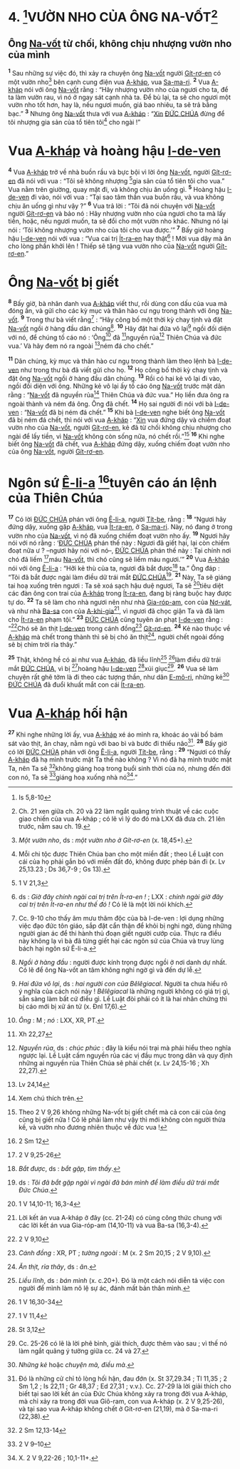 # 4. [^1@-b6ae3034-e940-40ec-8393-da141f29d8dd]VƯỜN NHO CỦA ÔNG NA-VỐT[^1-b6ae3034-e940-40ec-8393-da141f29d8dd]

## Ông [Na-vốt]() từ chối, không chịu nhượng vườn nho của mình
<sup><b>1</b></sup> Sau những sự việc đó, thì xảy ra chuyện ông [Na-vốt]() người [Gít-rơ-en]() có một vườn nho[^2-b6ae3034-e940-40ec-8393-da141f29d8dd] bên cạnh cung điện vua [A-kháp](), vua [Sa-ma-ri](). <sup><b>2</b></sup> Vua [A-kháp]() nói với ông [Na-vốt]() rằng : “Hãy nhượng vườn nho của ngươi cho ta, để ta làm vườn rau, vì nó ở ngay sát cạnh nhà ta. Để bù lại, ta sẽ cho ngươi một vườn nho tốt hơn, hay là, nếu ngươi muốn, giá bao nhiêu, ta sẽ trả bằng bạc.” <sup><b>3</b></sup> Nhưng ông [Na-vốt]() thưa với vua [A-kháp]() : “[Xin]() [ĐỨC CHÚA]() đừng để tôi nhượng gia sản của tổ tiên tôi[^3-b6ae3034-e940-40ec-8393-da141f29d8dd] cho ngài !”

# Vua [A-kháp]() và hoàng hậu [I-de-ven]()
<sup><b>4</b></sup> Vua [A-kháp]() trở về nhà buồn rầu và bực bội vì lời ông [Na-vốt](), người [Gít-rơ-en]() đã nói với vua : “Tôi sẽ không nhượng [^2@-b6ae3034-e940-40ec-8393-da141f29d8dd]gia sản của tổ tiên tôi cho vua.” Vua nằm trên giường, quay mặt đi, và không chịu ăn uống gì. <sup><b>5</b></sup> Hoàng hậu [I-de-ven]() đi vào, nói với vua : “Tại sao tâm thần vua buồn rầu, và vua không chịu ăn uống gì như vậy ?” <sup><b>6</b></sup> Vua trả lời : “Tôi đã nói chuyện với [Na-vốt]() người [Gít-rơ-en]() và bảo nó : Hãy nhượng vườn nho của ngươi cho ta mà lấy tiền, hoặc, nếu ngươi muốn, ta sẽ đổi cho một vườn nho khác. Nhưng nó lại nói : ‘Tôi không nhượng vườn nho của tôi cho vua được.’” <sup><b>7</b></sup> Bấy giờ hoàng hậu [I-de-ven]() nói với vua : “Vua cai trị [Ít-ra-en]() hay thật[^4-b6ae3034-e940-40ec-8393-da141f29d8dd] ! Mời vua dậy mà ăn cho lòng phấn khởi lên ! Thiếp sẽ tặng vua vườn nho của [Na-vốt]() người [Gít-rơ-en]().”

# Ông [Na-vốt]() bị giết
<sup><b>8</b></sup> Bấy giờ, bà nhân danh vua [A-kháp]() viết thư, rồi dùng con dấu của vua mà đóng ấn, và gửi cho các kỳ mục và thân hào cư ngụ trong thành với ông [Na-vốt](). <sup><b>9</b></sup> Trong thư bà viết rằng[^5-b6ae3034-e940-40ec-8393-da141f29d8dd] : “Hãy công bố một thời kỳ chay tịnh và đặt [Na-vốt]() ngồi ở hàng đầu dân chúng[^6-b6ae3034-e940-40ec-8393-da141f29d8dd]. <sup><b>10</b></sup> Hãy đặt hai đứa vô lại[^7-b6ae3034-e940-40ec-8393-da141f29d8dd] ngồi đối diện với nó, để chúng tố cáo nó : ‘Ông[^8-b6ae3034-e940-40ec-8393-da141f29d8dd] đã [^3@-b6ae3034-e940-40ec-8393-da141f29d8dd]nguyền rủa[^9-b6ae3034-e940-40ec-8393-da141f29d8dd] Thiên Chúa và đức vua.’ Và hãy đem nó ra ngoài [^4@-b6ae3034-e940-40ec-8393-da141f29d8dd]ném đá cho chết.”

<sup><b>11</b></sup> Dân chúng, kỳ mục và thân hào cư ngụ trong thành làm theo lệnh bà [I-de-ven]() như trong thư bà đã viết gửi cho họ. <sup><b>12</b></sup> Họ công bố thời kỳ chay tịnh và đặt ông [Na-vốt]() ngồi ở hàng đầu dân chúng. <sup><b>13</b></sup> Rồi có hai kẻ vô lại đi vào, ngồi đối diện với ông. Những kẻ vô lại ấy tố cáo ông [Na-vốt]() trước mặt dân rằng : “[Na-vốt]() đã nguyền rủa[^10-b6ae3034-e940-40ec-8393-da141f29d8dd] Thiên Chúa và đức vua.” Họ liền đưa ông ra ngoài thành và ném đá ông. Ông đã chết. <sup><b>14</b></sup> Họ sai người đi nói với bà [I-de-ven]() : “[Na-vốt]() đã bị ném đá chết.” <sup><b>15</b></sup> Khi bà [I-de-ven]() nghe biết ông [Na-vốt]() đã bị ném đá chết, thì nói với vua [A-kháp]() : “[Xin]() vua đứng dậy và chiếm đoạt vườn nho của [Na-vốt](), người [Gít-rơ-en](), kẻ đã từ chối không chịu nhượng cho ngài để lấy tiền, vì [Na-vốt]() không còn sống nữa, nó chết rồi.”[^11-b6ae3034-e940-40ec-8393-da141f29d8dd] <sup><b>16</b></sup> Khi nghe biết ông [Na-vốt]() đã chết, vua [A-kháp]() đứng dậy, xuống chiếm đoạt vườn nho của ông [Na-vốt](), người [Gít-rơ-en]().

# Ngôn sứ [Ê-li-a]() [^5@-b6ae3034-e940-40ec-8393-da141f29d8dd]tuyên cáo án lệnh của Thiên Chúa
<sup><b>17</b></sup> Có lời [ĐỨC CHÚA]() phán với ông [Ê-li-a](), người [Tít-be](), rằng : <sup><b>18</b></sup> “Ngươi hãy đứng dậy, xuống gặp [A-kháp](), vua [Ít-ra-en](), ở [Sa-ma-ri](). Này, nó đang ở trong vườn nho của [Na-vốt](), vì nó đã xuống chiếm đoạt vườn nho ấy. <sup><b>19</b></sup> Ngươi hãy nói với nó rằng : ‘[ĐỨC CHÚA]() phán thế này : Ngươi đã giết hại, lại còn chiếm đoạt nữa ư ? –ngươi hãy nói với nó–, [ĐỨC CHÚA]() phán thế này : Tại chính nơi chó đã liếm [^6@-b6ae3034-e940-40ec-8393-da141f29d8dd]máu [Na-vốt](), thì chó cũng sẽ liếm máu ngươi.’” <sup><b>20</b></sup> Vua [A-kháp]() nói với ông [Ê-li-a]() : “Hỡi kẻ thù của ta, ngươi đã bắt được[^12-b6ae3034-e940-40ec-8393-da141f29d8dd] ta.” Ông đáp : “Tôi đã bắt được ngài làm điều dữ trái mắt [ĐỨC CHÚA]()[^13-b6ae3034-e940-40ec-8393-da141f29d8dd]. <sup><b>21</b></sup> Này, Ta sẽ giáng tai hoạ xuống trên ngươi : Ta sẽ xoá sạch hậu duệ ngươi, Ta sẽ [^7@-b6ae3034-e940-40ec-8393-da141f29d8dd]tiêu diệt các đàn ông con trai của [A-kháp]() trong [Ít-ra-en](), đang bị ràng buộc hay được tự do. <sup><b>22</b></sup> Ta sẽ làm cho nhà ngươi nên như nhà [Gia-róp-am](), con của [Nơ-vát](), và như nhà [Ba-sa]() con của [A-khi-gia]()[^14-b6ae3034-e940-40ec-8393-da141f29d8dd], vì ngươi đã chọc giận Ta và đã làm cho [Ít-ra-en]() phạm tội.” <sup><b>23</b></sup> [ĐỨC CHÚA]() cũng tuyên án phạt [I-de-ven]() rằng : “[^8@-b6ae3034-e940-40ec-8393-da141f29d8dd]Chó sẽ ăn thịt [I-de-ven]() trong cánh đồng[^15-b6ae3034-e940-40ec-8393-da141f29d8dd] [Gít-rơ-en](). <sup><b>24</b></sup> Kẻ nào thuộc về [A-kháp]() mà chết trong thành thì sẽ bị chó ăn thịt[^16-b6ae3034-e940-40ec-8393-da141f29d8dd], người chết ngoài đồng sẽ bị chim trời rỉa thây.”

<sup><b>25</b></sup> Thật, không hề có ai như vua [A-kháp](), đã liều lĩnh[^17-b6ae3034-e940-40ec-8393-da141f29d8dd] [^9@-b6ae3034-e940-40ec-8393-da141f29d8dd]làm điều dữ trái mắt [ĐỨC CHÚA](), vì bị [^10@-b6ae3034-e940-40ec-8393-da141f29d8dd]hoàng hậu [I-de-ven]() [^11@-b6ae3034-e940-40ec-8393-da141f29d8dd]xúi giục[^18-b6ae3034-e940-40ec-8393-da141f29d8dd]. <sup><b>26</b></sup> Vua sẽ làm chuyện rất ghê tởm là đi theo các tượng thần, như dân [E-mô-ri](), những kẻ[^19-b6ae3034-e940-40ec-8393-da141f29d8dd] [ĐỨC CHÚA]() đã đuổi khuất mắt con cái [Ít-ra-en]().

# Vua [A-kháp]() hối hận
<sup><b>27</b></sup> Khi nghe những lời ấy, vua [A-kháp]() xé áo mình ra, khoác áo vải bố bám sát vào thịt, ăn chay, nằm ngủ với bao bì và bước đi thiểu não[^20-b6ae3034-e940-40ec-8393-da141f29d8dd]. <sup><b>28</b></sup> Bấy giờ có lời [ĐỨC CHÚA]() phán với ông [Ê-li-a](), người [Tít-be](), rằng : <sup><b>29</b></sup> “Ngươi có thấy [A-kháp]() đã hạ mình trước mặt Ta thế nào không ? Vì nó đã hạ mình trước mặt Ta, nên Ta sẽ [^12@-b6ae3034-e940-40ec-8393-da141f29d8dd]không giáng hoạ trong buổi sinh thời của nó, nhưng đến đời con nó, Ta sẽ [^13@-b6ae3034-e940-40ec-8393-da141f29d8dd]giáng hoạ xuống nhà nó[^21-b6ae3034-e940-40ec-8393-da141f29d8dd].”

[^1-b6ae3034-e940-40ec-8393-da141f29d8dd]: Ch. 21 xen giữa ch. 20 và 22 làm ngắt quãng trình thuật về các cuộc giao chiến của vua A-kháp ; có lẽ vì lý do đó mà LXX đã đưa ch. 21 lên trước, nằm sau ch. 19.
[^2-b6ae3034-e940-40ec-8393-da141f29d8dd]: *Một vườn nho*, ds : *một vườn nho ở Gít-rơ-en* (x. 18,45+).
[^3-b6ae3034-e940-40ec-8393-da141f29d8dd]: Mỗi chi tộc được Thiên Chúa ban cho một miền đất ; theo Lề Luật con cái của họ phải gắn bó với miền đất đó, không được phép bán đi (x. Lv 25,13.23 ; Ds 36,7-9 ; Gs 13).
[^4-b6ae3034-e940-40ec-8393-da141f29d8dd]: ds : *Giờ đây chính ngài cai trị trên Ít-ra-en !* ; LXX : *chính ngài giờ đây cai trị trên Ít-ra-en như thế đó !* Có lẽ là một lời nói khích.
[^5-b6ae3034-e940-40ec-8393-da141f29d8dd]: Cc. 9-10 cho thấy âm mưu thâm độc của bà I-de-ven : lợi dụng những việc đạo đức tôn giáo, sắp đặt cẩn thận để khỏi bị nghi ngờ, dùng những người gian ác để thi hành thủ đoạn giết người cướp của. Thực ra điều này không lạ vì bà đã từng giết hại các ngôn sứ của Chúa và truy lùng bách hại ngôn sứ Ê-li-a.
[^6-b6ae3034-e940-40ec-8393-da141f29d8dd]: *Ngồi ở hàng đầu* : người được kính trọng được ngồi ở nơi danh dự nhất. Có lẽ để ông Na-vốt an tâm không nghi ngờ gì và đến dự lễ.
[^7-b6ae3034-e940-40ec-8393-da141f29d8dd]: *Hai đứa vô lại*, ds : *hai người con của Bêlêgiacal*. Người ta chưa hiểu rõ ý nghĩa của cách nói này ! *Bêlêgiacal* là những người không có giá trị gì, sẵn sàng làm bất cứ điều gì. Lề Luật đòi phải có ít là hai nhân chứng thì bị cáo mới bị xử án tử (x. Đnl 17,6).
[^8-b6ae3034-e940-40ec-8393-da141f29d8dd]: *Ông* : M ; *nó* : LXX, XR, PT.
[^9-b6ae3034-e940-40ec-8393-da141f29d8dd]: *Nguyền rủa*, ds : *chúc phúc* : đây là kiểu nói trại mà phải hiểu theo nghĩa ngược lại. Lề Luật cấm nguyền rủa các vị đầu mục trong dân và quy định những ai nguyền rủa Thiên Chúa sẽ phải chết (x. Lv 24,15-16 ; Xh 22,27).
[^10-b6ae3034-e940-40ec-8393-da141f29d8dd]: Xem chú thích trên.
[^11-b6ae3034-e940-40ec-8393-da141f29d8dd]: Theo 2 V 9,26 không những Na-vốt bị giết chết mà cả con cái của ông cũng bị giết nữa ! Có lẽ phải làm như vậy thì mới không còn người thừa kế, và vườn nho đương nhiên thuộc về đức vua !
[^12-b6ae3034-e940-40ec-8393-da141f29d8dd]: *Bắt được*, ds : *bắt gặp, tìm thấy*.
[^13-b6ae3034-e940-40ec-8393-da141f29d8dd]: ds : *Tôi đã bắt gặp ngài vì ngài đã bán mình để làm điều dữ trái mắt Đức Chúa*.
[^14-b6ae3034-e940-40ec-8393-da141f29d8dd]: Lời kết án vua A-kháp ở đây (cc. 21-24) có cùng công thức chung với các lời kết án vua Gia-róp-am (14,10-11) và vua Ba-sa (16,3-4).
[^15-b6ae3034-e940-40ec-8393-da141f29d8dd]: *Cánh đồng* : XR, PT ; *tường ngoài* : M (x. 2 Sm 20,15 ; 2 V 9,10).
[^16-b6ae3034-e940-40ec-8393-da141f29d8dd]: *Ăn thịt, rỉa thây*, ds : *ăn*.
[^17-b6ae3034-e940-40ec-8393-da141f29d8dd]: *Liều lĩnh*, ds : *bán mình* (x. c.20+). Đó là một cách nói diễn tả việc con người để mình làm nô lệ sự ác, đánh mất bản thân mình.
[^18-b6ae3034-e940-40ec-8393-da141f29d8dd]: Cc. 25-26 có lẽ là lời phê bình, giải thích, được thêm vào sau ; vì thế nó làm ngắt quãng ý tưởng giữa cc. 24 và 27.
[^19-b6ae3034-e940-40ec-8393-da141f29d8dd]: *Những kẻ* hoặc *chuyện mà, điều mà*.
[^20-b6ae3034-e940-40ec-8393-da141f29d8dd]: Đó là những cử chỉ tỏ lòng hối hận, đau đớn (x. St 37,29.34 ; Tl 11,35 ; 2 Sm 1,2 ; Is 22,11 ; Gr 48,37 ; Ed 27,31 ; v.v.). Cc. 27-29 là lời giải thích cho biết tại sao lời kết án của Đức Chúa không xảy ra trong đời vua A-kháp, mà chỉ xảy ra trong đời vua Giô-ram, con vua A-kháp (x. 2 V 9,25-26), và tại sao vua A-kháp không chết ở Gít-rơ-en (21,19), mà ở Sa-ma-ri (22,38).
[^21-b6ae3034-e940-40ec-8393-da141f29d8dd]: X. 2 V 9,22-26 ; 10,1-11+.
[^1@-b6ae3034-e940-40ec-8393-da141f29d8dd]: Is 5,8-10
[^2@-b6ae3034-e940-40ec-8393-da141f29d8dd]: 1 V 21,3
[^3@-b6ae3034-e940-40ec-8393-da141f29d8dd]: Xh 22,27
[^4@-b6ae3034-e940-40ec-8393-da141f29d8dd]: Lv 24,14
[^5@-b6ae3034-e940-40ec-8393-da141f29d8dd]: 2 Sm 12
[^6@-b6ae3034-e940-40ec-8393-da141f29d8dd]: 2 V 9,25-26
[^7@-b6ae3034-e940-40ec-8393-da141f29d8dd]: 1 V 14,10-11; 16,3-4
[^8@-b6ae3034-e940-40ec-8393-da141f29d8dd]: 2 V 9,10
[^9@-b6ae3034-e940-40ec-8393-da141f29d8dd]: 1 V 16,30-34
[^10@-b6ae3034-e940-40ec-8393-da141f29d8dd]: 1 V 11,4
[^11@-b6ae3034-e940-40ec-8393-da141f29d8dd]: St 3,12
[^12@-b6ae3034-e940-40ec-8393-da141f29d8dd]: 2 Sm 12,13-14
[^13@-b6ae3034-e940-40ec-8393-da141f29d8dd]: 2 V 9–10